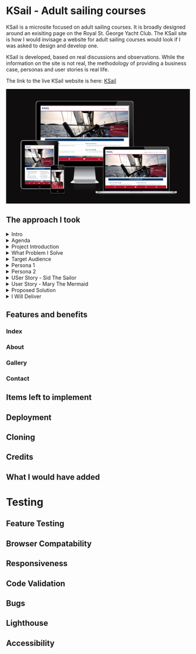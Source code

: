 # KSail - Adult sailing courses

KSail is a microsite focused on adult sailing courses.
It is broadly designed around an exisiting page on the Royal St. George Yacht Club.
The KSail site is how I would invisage a website for adult sailing courses would look if I was asked to design and develop one.

KSail is developed, based on real discussions and observations.
While the information on the site is not real, the methodology of providing a business case, personas and user stories is real life.

The link to the live KSail website is here: [KSail](https://doyle-kfd.github.io/KSail/)

![KSail am i responsive image](docs/readme_images/am-i-responsive.png)

## The approach I took

<details>
<summary>Intro</summary>

![PP1 Intro](../KSail/assets/docs/pp1-intro.png)

</details>
<details>
<summary>Agenda</summary>

![Agenda for kickoff](../KSail/assets/docs/pp1-agenda.png)

</details>
<details>
<summary>Project Introduction</summary>

![General Introduction](../KSail/assets/docs/pp1-general-introduction.png)

</details>
<details>
<summary>What Problem I Solve</summary>

![Problem I Solve](../KSail/assets/docs/pp1-the-problem.png)

</details>
<details>
<summary>Target Audience</summary>

![Our Target Audience](../KSail/assets/docs/pp1-the-problem.png)



</details>
<details>
<summary>Persona 1</summary>

![Our Target Persona 1](../KSail/assets/docs/pp1-persona-1.png)

</details>
<details>
<summary>Persona 2</summary>

![Our Target Persona 2](../KSail/assets/docs/pp1-persona-2.png)

</details>
<details>
<summary>USer Story - Sid The Sailor</summary>

![User Story - Sid THe Sailor](../KSail/assets/docs/pp1-user-story-sid-the-sailor.png)

</details>
<details>
<summary>User Story - Mary The Mermaid</summary>

![User Story - Mary The Mermaid](../KSail/assets/docs/pp1-user-story-mary-the-mermaid.png)

</details>

<details>
<summary>Proposed Solution</summary>

![Proposed Solution](../KSail/assets/docs/pp1-proposed-solution.png)
![My proposed solution](../KSail/assets/docs/pp1-my-solutuion.png)

</details>

<details>
<summary>I Will Deliver</summary>

![What I Will Deliver](../KSail/assets/docs/pp1-we-will-deliver.png)

</details>

## Features and benefits

### Index

### About

### Gallery

### Contact


## Items left to implement


## Deployment


## Cloning

## Credits

## What I would have added

# Testing

## Feature Testing

## Browser Compatability

## Responsiveness

## Code Validation


## Bugs


## Lighthouse


## Accessibility
